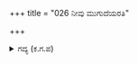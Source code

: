 +++
title = "026 ನೀವು ಮುಗುದೆಯರತಿ"

+++

<details><summary>ಗದ್ಯ (ಕ.ಗ.ಪ) </summary>

26. ನೀವು ಮುಗ್ಧೆಯರು. ಶ್ರೀಹರಿಯು ಬುದ್ಧಿವಂತನು. ನನ್ನ ಪತಿಗಳಾದರೋ ಧರ್ಮಭೀರುಗಳು. ಅವರು ಕಾಮಕೇಳಿಯಲ್ಲಿ ಧೈರ್ಯವಂತರಲ್ಲ. ನೀವು ಸೊಬಗಿನ ನಿಧಿ. ಅಸಂಖ್ಯ ಸ್ತ್ರೀಯರಿದ್ದರೂ ಕೃಷ್ಣನು ನಿಮ್ಮಲ್ಲಿಯೇ ವಿಶ್ರಾಂತಿಯನ್ನು ಪಡೆಯುತ್ತಾನೆ.
</details>
